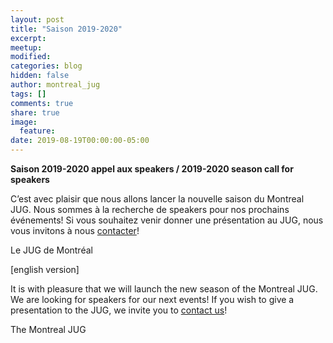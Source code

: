 ```yaml
---
layout: post
title: "Saison 2019-2020"
excerpt:
meetup:
modified:
categories: blog
hidden: false
author: montreal_jug
tags: []
comments: true
share: true
image:
  feature:
date: 2019-08-19T00:00:00-05:00
---
```


__Saison 2019-2020 appel aux speakers / 2019-2020 season call for speakers__

C’est avec plaisir que nous allons lancer la nouvelle saison du Montreal JUG. 
Nous sommes à la recherche de speakers  pour nos prochains événements! 
Si vous souhaitez venir donner une présentation au JUG, nous vous invitons à nous [contacter](mailto:info@montreal-jug.org)!

Le JUG de Montréal

[english version]

It is with pleasure that we will launch the new season of the Montreal JUG.
We are looking for speakers for our next events! 
If you wish to give a presentation to the JUG, we invite you to [contact us](mailto:info@montreal-jug.org)!

The Montreal JUG
